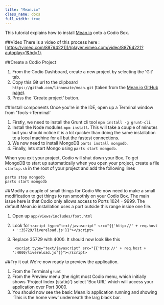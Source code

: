 ```yaml
---
title: "Mean.io"
class_name: docs
full_width: true
---
```


This tutorial explains how to install [Mean.io](http://www.mean.io) onto a Codio Box.

##Video
There is a video of this process here : [https://vimeo.com/88764221](//player.vimeo.com/video/88764221?autoplay=1&hd=1).

##Create a Codio Project

1. From the Codio Dashboard, create a new project by selecting the 'Git' tab.
1. Copy this Git url to the clipboard `https://github.com/linnovate/mean.git` (taken from the [Mean.io GitHub page](https://github.com/linnovate/mean)).
1. Press the 'Create project' button.

##Install components
Once you're in the IDE, open up a Terminal window from 'Tools->Terminal'

1. Firstly, we need to install the Grunt cli tool `npm install -g grunt-cli`
1. Install the Node modules `npm install`. This will take a couple of minutes but you should notice it is a lot quicker than doing the same installation to a local machine for all but the fastest connections.
1. We now need to install MongoDB `parts install mongodb`.
1. Finally, lets start Mongo using `parts start mongodb`.

When you exit your project, Codio will shut down your Box. To get MongoDB to start up automatically when you open your project, create a file `startup.sh` in the root of your project and add the following lines

    parts stop mongodb
    parts start mongodb

##Modify a couple of small things for Codio
We now need to make a small modification to get things to run smoothly on your Codio Box. The main issue here is that Codio only allows access to Ports 1024 - 9999. The default Mean.io installation uses a port outside this range inside one file.

1. Open up `app/views/includes/foot.html`
1. Look for `<script type="text/javascript" src="{{'http://' + req.host + ':35729/livereload.js'}}"></script>`
1. Replace 35729 with 4000. It should now look like this

        <script type="text/javascript" src="{{'http://' + req.host + ':4000/livereload.js'}}"></script>

##Try it out
We're now ready to preview the application.

1. From the Terminal `grunt`
1. From the Preview menu (the right most Codio menu, which initially shows 'Project Index (static)') select 'Box URL' which will access your application over Port 3000.
1. You should now see the basic Mean.io application running and showing 'This is the home view' underneath the larg black bar.


